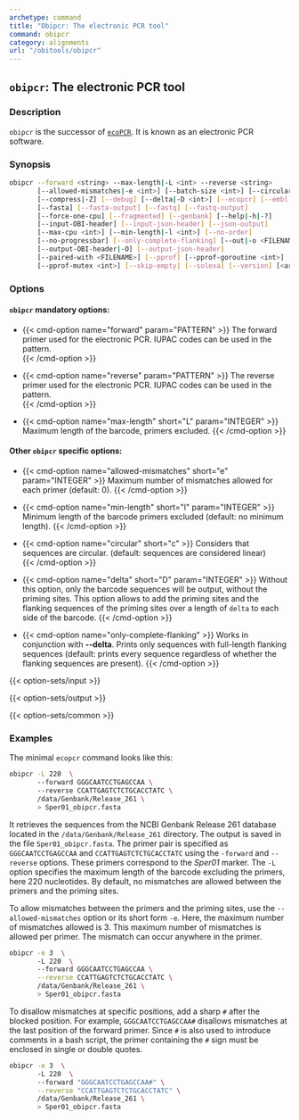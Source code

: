 ```yaml
---
archetype: command
title: "Obipcr: The electronic PCR tool"
command: obipcr
category: alignments
url: "/obitools/obipcr"
---
```


## `obipcr`: The electronic PCR tool

### Description 

`obipcr` is the successor of [`ecoPCR`](https://metabarcoding.org/ecopcr). It is known as an electronic PCR software.

### Synopsis

```bash
obipcr --forward <string> --max-length|-L <int> --reverse <string>
       [--allowed-mismatches|-e <int>] [--batch-size <int>] [--circular|-c]
       [--compress|-Z] [--debug] [--delta|-D <int>] [--ecopcr] [--embl]
       [--fasta] [--fasta-output] [--fastq] [--fastq-output]
       [--force-one-cpu] [--fragmented] [--genbank] [--help|-h|-?]
       [--input-OBI-header] [--input-json-header] [--json-output]
       [--max-cpu <int>] [--min-length|-l <int>] [--no-order]
       [--no-progressbar] [--only-complete-flanking] [--out|-o <FILENAME>]
       [--output-OBI-header|-O] [--output-json-header]
       [--paired-with <FILENAME>] [--pprof] [--pprof-goroutine <int>]
       [--pprof-mutex <int>] [--skip-empty] [--solexa] [--version] [<args>]
```

### Options

#### `obipcr` mandatory options:

- {{< cmd-option name="forward" param="PATTERN" >}}
  The forward primer used for the electronic PCR. IUPAC codes can be used in the pattern.  
  {{< /cmd-option >}}

- {{< cmd-option name="reverse" param="PATTERN" >}}
  The reverse primer used for the electronic PCR. IUPAC codes can be used in the pattern.  
  {{< /cmd-option >}}

- {{< cmd-option name="max-length" short="L" param="INTEGER" >}}
  Maximum length of the barcode, primers excluded.
  {{< /cmd-option >}}

#### Other `obipcr` specific options:

- {{< cmd-option name="allowed-mismatches" short="e" param="INTEGER" >}}
  Maximum number of mismatches allowed for each primer (default: 0).
  {{< /cmd-option >}}

- {{< cmd-option name="min-length" short="l" param="INTEGER" >}}
  Minimum length of the barcode primers excluded (default: no minimum length).
  {{< /cmd-option >}}

- {{< cmd-option name="circular" short="c" >}}
  Considers that sequences are circular. (default: sequences are considered linear)  
  {{< /cmd-option >}}

- {{< cmd-option name="delta" short="D" param="INTEGER" >}}
  Without this option, only the barcode sequences will be output, without the priming sites. This option allows to add the priming sites and the flanking sequences of the priming sites over a length of `delta` to each side of the barcode.
  {{< /cmd-option >}}

- {{< cmd-option name="only-complete-flanking" >}}
  Works in conjunction with **--delta**. Prints only sequences with full-length flanking sequences (default: prints every sequence regardless of whether the flanking sequences are present).
  {{< /cmd-option >}}

{{< option-sets/input >}}

{{< option-sets/output >}}

{{< option-sets/common >}}

### Examples

The minimal `ecopcr` command looks like this:

```bash
obipcr -L 220  \  
       --forward GGGCAATCCTGAGCCAA \   
       --reverse CCATTGAGTCTCTGCACCTATC \
       /data/Genbank/Release_261 \
       > Sper01_obipcr.fasta
```

It retrieves the sequences from the NCBI Genbank Release 261 database located in the `/data/Genbank/Release_261` directory. The output is saved in the file `Sper01_obipcr.fasta`. The primer pair is specified as `GGGCAATCCTGAGCCAA` and `CCATTGAGTCTCTGCACCTATC` using the `-forward` and `--reverse` options. These primers correspond to the *Sper01* marker. The `-L` option specifies the maximum length of the barcode excluding the primers, here 220 nucleotides. By default, no mismatches are allowed between the primers and the priming sites.

To allow mismatches between the primers and the priming sites, use the `--allowed-mismatches` option or its short form `-e`. Here, the maximum number of mismatches allowed is 3. This maximum number of mismatches is allowed per primer. The mismatch can occur anywhere in the primer.

```bash
obipcr -e 3  \  
       -L 220  \  
       --forward GGGCAATCCTGAGCCAA \
       --reverse CCATTGAGTCTCTGCACCTATC \
       /data/Genbank/Release_261 \
       > Sper01_obipcr.fasta
```

To disallow mismatches at specific positions, add a sharp `#` after the blocked position. For example, `GGGCAATCCTGAGCCAA#` disallows mismatches at the last position of the forward primer. Since `#` is also used to introduce comments in a bash script, the primer containing the `#` sign must be enclosed in single or double quotes.

```bash
obipcr -e 3  \  
       -L 220  \  
       --forward "GGGCAATCCTGAGCCAA#" \
       --reverse "CCATTGAGTCTCTGCACCTATC" \
       /data/Genbank/Release_261 \
       > Sper01_obipcr.fasta
```
